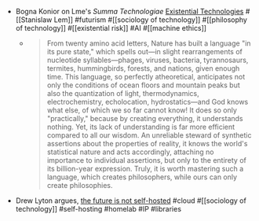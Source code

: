 - Bogna Konior on Lme's *Summa Technologiae* [Existential Technologies](https://existentialtech.antikythera.org/) #[[Stanislaw Lem]] #futurism #[[sociology of technology]] #[[philosophy of technology]] #[[existential risk]] #AI #[[machine ethics]]
	- > From twenty amino acid letters, Nature has built a language "in its pure state," which spells out—in slight rearrangements of nucleotide syllables—phages, viruses, bacteria, tyrannosaurs, termites, hummingbirds, forests, and nations, given enough time. This language, so perfectly atheoretical, anticipates not only the conditions of ocean floors and mountain peaks but also the quantization of light, thermodynamics, electrochemistry, echolocation, hydrostatics—and God knows what else, of which we so far cannot know! It does so only "practically," because by creating everything, it understands nothing. Yet, its lack of understanding is far more efficient compared to all our wisdom. An unreliable steward of synthetic assertions about the properties of reality, it knows the world's statistical nature and acts accordingly, attaching no importance to individual assertions, but only to the entirety of its billion-year expression. Truly, it is worth mastering such a language, which creates philosophers, while ours can only create philosophies.
- Drew Lyton argues, [the future is not self-hosted](https://www.drewlyton.com/story/the-future-is-not-self-hosted/) #cloud #[[sociology of technology]] #self-hosting #homelab #IP #libraries
